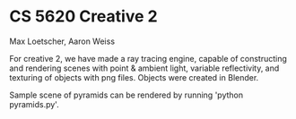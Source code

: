 # CS 5620 Creative 2
Max Loetscher, Aaron Weiss

For creative 2, we have made a ray tracing engine, capable of constructing and
rendering scenes with point & ambient light, variable reflectivity, and 
texturing of objects with png files. Objects were created in Blender.

Sample scene of pyramids can be rendered by running 'python pyramids.py'. 